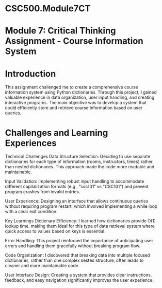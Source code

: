 # CSC500.Module7CT

# Module 7: Critical Thinking Assignment - Course Information System

# Introduction

  This assignment challenged me to create a comprehensive course information system using Python dictionaries. Through this project, I gained valuable experience in data organization, user input handling, and creating interactive programs. The main objective was to develop a system that could efficiently store and retrieve course information based on user queries.

# Challenges and Learning Experiences
Technical Challenges
Data Structure Selection: Deciding to use separate dictionaries for each type of information (rooms, instructors, times) rather than nested dictionaries. This approach made the code more readable and maintainable.

Input Validation: Implementing robust input handling to accommodate different capitalization formats (e.g., "csc101" vs "CSC101") and prevent program crashes from invalid entries.

User Experience: Designing an interface that allows continuous queries without requiring program restart, which involved implementing a while loop with a clear exit condition.

Key Learnings
Dictionary Efficiency: I learned how dictionaries provide O(1) lookup time, making them ideal for this type of data retrieval system where quick access to values based on keys is essential.

Error Handling: This project reinforced the importance of anticipating user errors and handling them gracefully without breaking program flow.

Code Organization: I discovered that breaking data into multiple focused dictionaries, rather than one complex nested structure, often leads to cleaner and more maintainable code.

User Interface Design: Creating a system that provides clear instructions, feedback, and easy navigation significantly improves the user experience.
